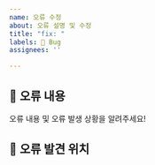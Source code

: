 ```yaml
---
name: 오류 수정
about: 오류 설명 및 수정
title: "fix: "
labels: 🐞 Bug
assignees: ''

---
```


## 🤔 오류 내용
오류 내용 및 오류 발생 상황을 알려주세요!
<br>

## 🚩 오류 발견 위치
<br>

[//]: # (## ⚠ 에러 캡쳐)

[//]: # (주요 에러 stack trace를 캡쳐해주세요!)

[//]: # (<br>)
